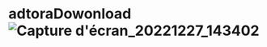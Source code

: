 # adtoraDowonload![Capture d'écran_20221227_143402](https://user-images.githubusercontent.com/119492886/209675107-8c91e0e7-1f2d-4e72-a58f-83430cf1cc40.png)

